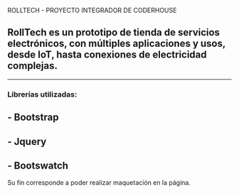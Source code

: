 ROLLTECH - PROYECTO INTEGRADOR DE CODERHOUSE

## RollTech es un prototipo de tienda de servicios electrónicos, con múltiples aplicaciones y usos, desde IoT, hasta conexiones de electricidad complejas.

-------------
### Librerías utilizadas:
## - Bootstrap
## - Jquery
## - Bootswatch

Su fin corresponde a poder realizar maquetación en la página.



